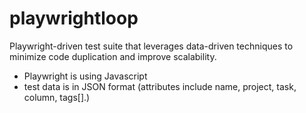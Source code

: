# playwrightloop


Playwright-driven test suite that leverages data-driven techniques to minimize code duplication and improve scalability.

 - Playwright is using Javascript
 - test data is in JSON format (attributes include name, project, task, column, tags[].)

